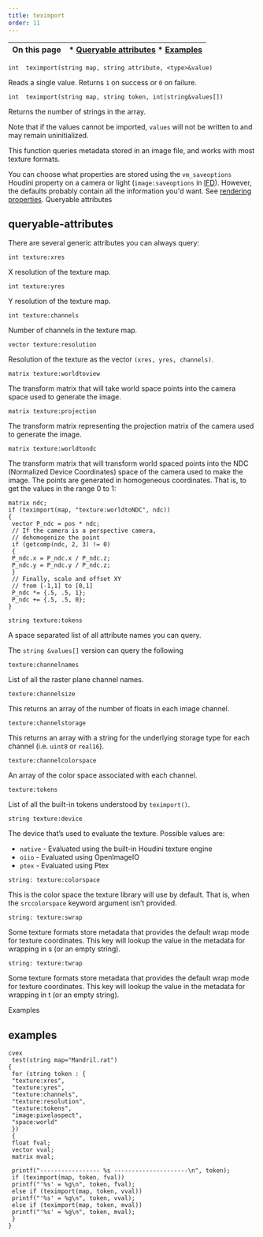 ```yaml
---
title: teximport
order: 11
---
```

| On this page | * [Queryable attributes](#queryable-attributes) * [Examples](#examples) |
| --- | --- |

`int  teximport(string map, string attribute, <type>&value)`

Reads a single value. Returns `1` on success or `0` on failure.

`int  teximport(string map, string token, int|string&values[])`

Returns the number of strings in the array.

Note that if the values cannot be imported, `values` will not be written to and may remain uninitialized.

This function queries metadata stored in an image file, and works with most texture formats.

You can choose what properties are stored using the `vm_saveoptions`
Houdini property on a camera or light
(`image:saveoptions` in [IFD](../../render/ifd.html)).
However, the defaults probably contain all the information you'd want.
See [rendering properties](../../props/index.html "Properties let you set up flexible and powerful hierarchies of rendering, shading, lighting, and camera parameters.").
Queryable attributes

## queryable-attributes

There are several generic attributes you can always query:

`int texture:xres`

X resolution of the texture map.

`int texture:yres`

Y resolution of the texture map.

`int texture:channels`

Number of channels in the texture map.

`vector texture:resolution`

Resolution of the texture as the vector `(xres, yres, channels)`.

`matrix texture:worldtoview`

The transform matrix that will take world space points into the camera
space used to generate the image.

`matrix texture:projection`

The transform matrix representing the projection matrix of the camera
used to generate the image.

`matrix texture:worldtondc`

The transform matrix that will transform world spaced points into the NDC (Normalized Device Coordinates) space of the camera used to make the image. The points are generated in homogeneous coordinates. That is, to get the values in the range 0 to 1:

```vex
matrix ndc;
if (teximport(map, "texture:worldtoNDC", ndc))
{
 vector P_ndc = pos * ndc;
 // If the camera is a perspective camera,
 // dehomogenize the point
 if (getcomp(ndc, 2, 3) != 0)
 {
 P_ndc.x = P_ndc.x / P_ndc.z;
 P_ndc.y = P_ndc.y / P_ndc.z;
 }
 // Finally, scale and offset XY
 // from [-1,1] to [0,1]
 P_ndc *= {.5, .5, 1};
 P_ndc += {.5, .5, 0};
}

```

`string texture:tokens`

A space separated list of all attribute names you can query.

The `string &values[]` version can query the following

`texture:channelnames`

List of all the raster plane channel names.

`texture:channelsize`

This returns an array of the number of floats in each image channel.

`texture:channelstorage`

This returns an array with a string for the underlying storage type for
each channel (i.e. `uint8` or `real16`).

`texture:channelcolorspace`

An array of the color space associated with each channel.

`texture:tokens`

List of all the built-in tokens understood by `teximport()`.

`string texture:device`

The device that’s used to evaluate the texture. Possible values are:

- `native` - Evaluated using the built-in Houdini texture engine
- `oiio` - Evaluated using OpenImageIO
- `ptex` - Evaluated using Ptex

`string: texture:colorspace`

This is the color space the texture library will use by default. That is, when the `srccolorspace` keyword argument isn’t provided.

`string: texture:swrap`

Some texture formats store metadata that provides the default wrap mode for texture coordinates. This key will lookup the value in the metadata for wrapping in s (or an empty string).

`string: texture:twrap`

Some texture formats store metadata that provides the default wrap mode for texture coordinates. This key will lookup the value in the metadata for wrapping in t (or an empty string).

Examples

## examples

```vex
cvex
 test(string map="Mandril.rat")
{
 for (string token : {
 "texture:xres",
 "texture:yres",
 "texture:channels",
 "texture:resolution",
 "texture:tokens",
 "image:pixelaspect",
 "space:world"
 })
 {
 float fval;
 vector vval;
 matrix mval;

 printf("----------------- %s ---------------------\n", token);
 if (teximport(map, token, fval))
 printf("'%s' = %g\n", token, fval);
 else if (teximport(map, token, vval))
 printf("'%s' = %g\n", token, vval);
 else if (teximport(map, token, mval))
 printf("'%s' = %g\n", token, mval);
 }
}

```
